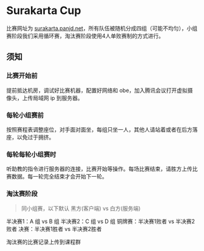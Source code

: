 # Surakarta Cup

比赛网址为 [surakarta.panjd.net](https://surakarta.panjd.net)，所有队伍被随机分成四组（可能不均匀），小组赛阶段我们采用循环赛，淘汰赛阶段使用4人单败赛制的方式进行。

## 须知

### 比赛开始前

提前抵达机房，调试好比赛机器，配置好网络和 obe，加入腾讯会议打开虚拟摄像头，上传局域网 ip 到服务器。

### 每轮小组赛前

按照赛程表调整座位，对手面对面坐，每组只坐一人，其他人请站着或者在后方落座，以免过于拥挤。

### 每轮每轮小组赛时

听助教的指令进行服务器的连接，比赛开始等操作。每场比赛结束，请胜方上传比赛数据。每一轮完全结束才会开始下一轮。

### 淘汰赛阶段

> 同小组赛，以下默认 黑方(客户端) vs	白方(服务端)

半决赛1：A 组 vs B 组
半决赛2：C 组 vs D 组
铜牌赛：半决赛1败者 vs 半决赛2败者
决赛：半决赛1胜者 vs 半决赛2胜者

淘汰赛的比赛记录上传到课程群
